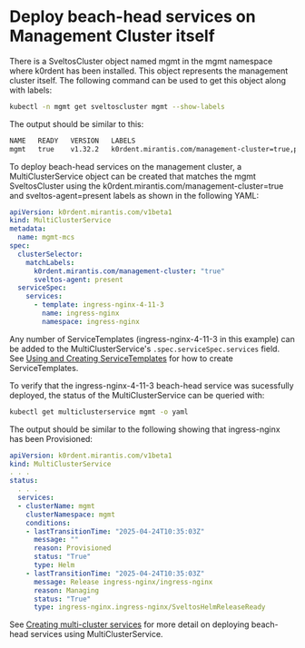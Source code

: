 # Deploy beach-head services on Management Cluster itself

There is a SveltosCluster object named mgmt in the mgmt namespace where k0rdent has been installed. This object represents the management cluster itself. The following command can be used to get this object along with labels:

```sh
kubectl -n mgmt get sveltoscluster mgmt --show-labels
```

The output should be similar to this:

```sh
NAME   READY   VERSION   LABELS
mgmt   true    v1.32.2   k0rdent.mirantis.com/management-cluster=true,projectsveltos.io/k8s-version=v1.32.2,sveltos-agent=present
```

To deploy beach-head services on the management cluster, a MultiClusterService object can be created that matches the mgmt SveltosCluster using the k0rdent.mirantis.com/management-cluster=true and sveltos-agent=present labels as shown in the following YAML:

```yaml
apiVersion: k0rdent.mirantis.com/v1beta1
kind: MultiClusterService
metadata:
  name: mgmt-mcs
spec:
  clusterSelector:
    matchLabels:
      k0rdent.mirantis.com/management-cluster: "true"
      sveltos-agent: present
  serviceSpec:
    services:
      - template: ingress-nginx-4-11-3
        name: ingress-nginx
        namespace: ingress-nginx
```

Any number of ServiceTemplates (ingress-nginx-4-11-3 in this example) can be added to the MultiClusterService's `.spec.serviceSpec.services` field. See [Using and Creating ServiceTemplates](./ksm-service-templates.md) for how to create ServiceTemplates.

To verify that the ingress-nginx-4-11-3 beach-head service was sucessfully deployed, the status of the MultiClusterService can be queried with:

```sh
kubectl get multiclusterservice mgmt -o yaml
```

The output should be similar to the following showing that ingress-nginx has been Provisioned:

```yaml
apiVersion: k0rdent.mirantis.com/v1beta1
kind: MultiClusterService
. . .
status:
  . . .
  services:
  - clusterName: mgmt
    clusterNamespace: mgmt
    conditions:
    - lastTransitionTime: "2025-04-24T10:35:03Z"
      message: ""
      reason: Provisioned
      status: "True"
      type: Helm
    - lastTransitionTime: "2025-04-24T10:35:03Z"
      message: Release ingress-nginx/ingress-nginx
      reason: Managing
      status: "True"
      type: ingress-nginx.ingress-nginx/SveltosHelmReleaseReady
```

See [Creating multi-cluster services](./ksm-multiclusterservice.md) for more detail on deploying beach-head services using MultiClusterService.
